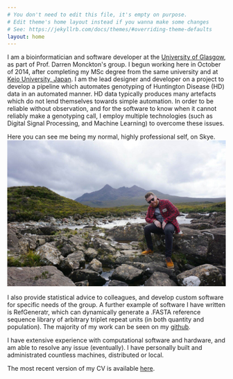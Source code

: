 ```yaml
---
# You don't need to edit this file, it's empty on purpose.
# Edit theme's home layout instead if you wanna make some changes
# See: https://jekyllrb.com/docs/themes/#overriding-theme-defaults
layout: home
---
```


I am a bioinformatician and software developer at the [University of Glasgow](http://www.gla.ac.uk/), as part of Prof. Darren Monckton's group. I begun working here in October of 2014, after completing my MSc degree from the same university and at [Keio University, Japan](https://www.keio.ac.jp/en/). I am the lead designer and developer on a project to develop a pipeline which automates genotyping of Huntington Disease (HD) data in an automated manner. HD data typically produces many artefacts which do not lend themselves towards simple automation. In order to be reliable without observation, and for the software to know when it cannot reliably make a genotyping call, I employ multiple technologies (such as Digital Signal Processing, and Machine Learning) to overcome these issues.

Here you can see me being my normal, highly professional self, on Skye.
<img src="/assets/1.jpg" alt="Me"/>

I also provide statistical advice to colleagues, and develop custom software for specific needs of the group. A further example of software I have written is RefGeneratr, which can dynamically generate a .FASTA reference sequence library of arbitrary triplet repeat units (in both quantity and population). The majority of my work can be seen on my [github](https://github.com/helloabunai).

I have extensive experience with computational software and hardware, and am able to resolve any issue (eventually). I have personally built and administrated countless machines, distributed or local.

The most recent version of my CV is available [here](/assets/AMCV.pdf]).
